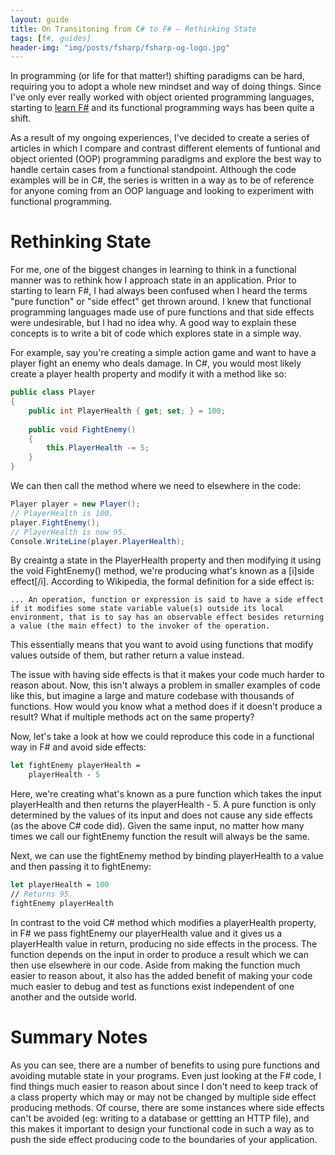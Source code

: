 ```yaml
---
layout: guide
title: On Transitoning from C# to F# — Rethinking State
tags: [f#, guides]
header-img: "img/posts/fsharp/fsharp-og-logo.jpg"
---
```


In programming (or life for that matter!) shifting paradigms can be hard, requiring you to adopt a whole new mindset and way of doing things. Since I've only ever really worked with object oriented programming languages, starting to [learn F#](/2021-01-04-why-learning-fsharp-2021/) and its functional programming ways has been quite a shift. 

As a result of my ongoing experiences, I've decided to create a series of articles in which I compare and contrast different elements of funtional and object oriented (OOP) programming paradigms and explore the best way to handle certain cases from a functional standpoint. Although the code examples will be in C#, the series is written in a way as to be of reference for anyone coming from an OOP language and looking to experiment with functional programming. 

# Rethinking State

For me, one of the biggest changes in learning to think in a functional manner was to rethink how I approach state in an application. Prior to starting to learn F#, I had always been confused when I heard the terms "pure function" or "side effect" get thrown around. I knew that functional programming languages made use of pure functions and that side effects were undesirable, but I had no idea why. A good way to explain these concepts is to write a bit of code which explores state in a simple way. 

For example, say you're creating a simple action game and want to have a player fight an enemy who deals damage. In C#, you would most likely create a player health property and modify it with a method like so:

```csharp
public class Player
{
    public int PlayerHealth { get; set; } = 100;
    
    public void FightEnemy()
    {
        this.PlayerHealth -= 5;
    }
}
```

We can then call the method where we need to elsewhere in the code:

```csharp
Player player = new Player();
// PlayerHealth is 100.
player.FightEnemy();
// PlayerHealth is now 95.
Console.WriteLine(player.PlayerHealth);
```
By creaintg a state in the PlayerHealth property and then modifying it using the void FightEnemy() method, we're producing what's known as a [i]side effect[/i]. According to Wikipedia, the formal definition for a side effect is:

```
... An operation, function or expression is said to have a side effect if it modifies some state variable value(s) outside its local environment, that is to say has an observable effect besides returning a value (the main effect) to the invoker of the operation.
```

This essentially means that you want to avoid using functions that modify values outside of them, but rather return a value instead. 

The issue with having side effects is that it makes your code much harder to reason about. Now, this isn't always a problem in smaller examples of code like this, but imagine a large and mature codebase with thousands of functions. How would you know what a method does if it doesn't produce a result? What if multiple methods act on the same property?

Now, let's take a look at how we could reproduce this code in a functional way in F# and avoid side effects:

```fsharp
let fightEnemy playerHealth =
    playerHealth - 5   
```
Here, we're creating what's known as a pure function which takes the input playerHealth and then returns the playerHealth - 5. A pure function is only determined by the values of its input and does not cause any side effects (as the above C# code did). Given the same input, no matter how many times we call our fightEnemy function the result will always be the same.

Next, we can use the fightEnemy method by binding playerHealth to a value and then passing it to fightEnemy:

```fsharp
let playerHealth = 100
// Returns 95.
fightEnemy playerHealth 
```

In contrast to the void C# method which modifies a playerHealth property, in F# we pass fightEnemy our playerHealth value and it gives us a playerHealth value in return, producing no side effects in the process. The function depends on the input in order to produce a result which we can then use elsewhere in our code. Aside from making the function much easier to reason about, it also has the added benefit of making your code much easier to debug and test as functions exist independent of one another and the outside world. 

# Summary Notes

As you can see, there are a number of benefits to using pure functions and avoiding mutable state in your programs. Even just looking at the F# code, I find things much easier to reason about since I don't need to keep track of a class property which may or may not be changed by multiple side effect producing methods. Of course, there are some instances where side effects can't be avoided (eg: writing to a database or gettting an HTTP file), and this makes it important to design your functional code in such a way as to push the side effect producing code to the boundaries of your application. 